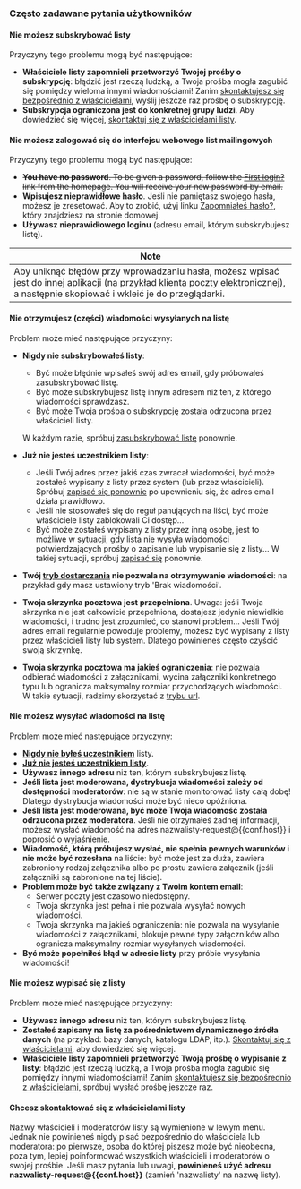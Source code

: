 ### Często zadawane pytania użytkowników

#### Nie możesz subskrybować listy

Przyczyny tego problemu mogą być następujące:

-   **Właściciele listy zapomnieli przetworzyć Twojej prośby o subskrypcję**: błądzić jest rzeczą ludzką, a Twoja prośba mogła zagubić się pomiędzy wieloma innymi wiadomościami! Zanim [skontaktujesz się bezpośrednio z właścicielami](#contactadmin), wyślij jeszcze raz prośbę o subskrypcję.
-   **Subskrypcja ograniczona jest do konkretnej grupy ludzi**. Aby dowiedzieć się więcej, [skontaktuj się z właścicielami listy](#contactadmin).

#### Nie możesz zalogować się do interfejsu webowego list mailingowych

Przyczyny tego problemu mogą być następujące:

-   ~~**You have no password**. To be given a password, follow the [First login?](%7B%7Bpath_cgi%7D%7D/firstpasswd) link from the homepage. You will receive your new password by email.~~
-   **Wpisujesz nieprawidłowe hasło**. Jeśli nie pamiętasz swojego hasła, możesz je zresetować. Aby to zrobić, użyj linku [Zapomniałeś hasło?](%7B%7Bpath_cgi%7D%7D/renewpasswd), który znajdziesz na stronie domowej.
-   **Używasz nieprawidłowego loginu** (adresu email, którym subskrybujesz listę).

| Note |
|------|
| Aby uniknąć błędów przy wprowadzaniu hasła, możesz wpisać jest do innej aplikacji (na przykład klienta poczty elektronicznej), a następnie skopiować i wkleić je do przeglądarki. |

#### Nie otrzymujesz (części) wiadomości wysyłanych na listę

Problem może mieć następujące przyczyny:

-   <span id="notsubscribedyet"></span>**Nigdy nie subskrybowałeś listy**:
    -   Być może błędnie wpisałeś swój adres email, gdy próbowałeś zasubskrybować listę.
    -   Być może subskrybujesz listę innym adresem niż ten, z którego wiadomości sprawdzasz.
    -   Być może Twoja prośba o subskrypcję została odrzucona przez właścicieli listy.

    W każdym razie, spróbuj [zasubskrybować listę](user#subscribe.md) ponownie.
-   <span id="notsubscribedanymore"></span>**Już nie jesteś uczestnikiem listy**:
    -   Jeśli Twój adres przez jakiś czas zwracał wiadomości, być może zostałeś wypisany z listy przez system (lub przez właścicieli). Spróbuj [zapisać się ponownie](user#subscribe.md) po upewnieniu się, że adres email działa prawidłowo.
    -   Jeśli nie stosowałeś się do reguł panujących na liści, być może właściciele listy zablokowali Ci dostęp...
    -   Być może zostałeś wypisany z listy przez inną osobę, jest to możliwe w sytuacji, gdy lista nie wysyła wiadomości potwierdzających prośby o zapisanie lub wypisanie się z listy... W takiej sytuacji, spróbuj [zapisać się](user#subscribe.md) ponownie.
-   **Twój [tryb dostarczania](user#deliverymode.md) nie pozwala na otrzymywanie wiadomości**: na przykład gdy masz ustawiony tryb 'Brak wiadomości'.
-   **Twoja skrzynka pocztowa jest przepełniona**. Uwaga: jeśli Twoja skrzynka nie jest całkowicie przepełniona, dostajesz jedynie niewielkie wiadomości, i trudno jest zrozumieć, co stanowi problem... Jeśli Twój adres email regularnie powoduje problemy, możesz być wypisany z listy przez właścicieli listy lub system. Dlatego powinieneś często czyścić swoją skrzynkę.
-   **Twoja skrzynka pocztowa ma jakieś ograniczenia**: nie pozwala odbierać wiadomości z załącznikami, wycina załączniki konkretnego typu lub ogranicza maksymalny rozmiar przychodzących wiadomości. W takie sytuacji, radzimy skorzystać z [trybu url](user#deliverymode.md).

#### Nie możesz wysyłać wiadomości na listę

Problem może mieć następujące przyczyny:

-   **[Nigdy nie byłeś uczestnikiem](#notsubscribedyet)** listy.
-   **[Już nie jesteś uczestnikiem listy](#notsubscribedanymore)**.
-   **Używasz innego adresu** niż ten, którym subskrybujesz listę.
-   **Jeśli lista jest moderowana, dystrybucja wiadomości zależy od dostępności moderatorów**: nie są w stanie monitorować listy całą dobę! Dlatego dystrybucja wiadomości może być nieco opóźniona.
-   **Jeśli lista jest moderowana, być może Twoja wiadomość została odrzucona przez moderatora**. Jeśli nie otrzymałeś żadnej informacji, możesz wysłać wiadomość na adres nazwalisty-request@{{conf.host}} i poprosić o wyjaśnienie.
-   **Wiadomość, którą próbujesz wysłać, nie spełnia pewnych warunków i nie może być rozesłana** na liście: być może jest za duża, zawiera zabroniony rodzaj załącznika albo po prostu zawiera załącznik (jeśli załączniki są zabronione na tej liście).
-   **Problem może być także związany z Twoim kontem email**:
    -   Serwer poczty jest czasowo niedostępny.
    -   Twoja skrzynka jest pełna i nie pozwala wysyłać nowych wiadomości.
    -   Twoja skrzynka ma jakieś ograniczenia: nie pozwala na wysyłanie wiadomości z załącznikami, blokuje pewne typy załączników albo ogranicza maksymalny rozmiar wysyłanych wiadomości.
-   **Być może popełniłeś błąd w adresie listy** przy próbie wysyłania wiadomości!

#### Nie możesz wypisać się z listy

Problem może mieć następujące przyczyny:

-   **Używasz innego adresu** niż ten, którym subskrybujesz listę.
-   **Zostałeś zapisany na listę za pośrednictwem dynamicznego źródła danych** (na przykład: bazy danych, katalogu LDAP, itp.). [Skontaktuj się z właścicielami](#contactadmin), aby dowiedzieć się więcej.
-   **Właściciele listy zapomnieli przetworzyć Twoją prośbę o wypisanie z listy**: błądzić jest rzeczą ludzką, a Twoja prośba mogła zagubić się pomiędzy innymi wiadomościami! Zanim [skontaktujesz się bezpośrednio z właścicielami](#contactadmin), spróbuj wysłać prośbę jeszcze raz.

#### <span id="contactadmin"></span>Chcesz skontaktować się z właścicielami listy

Nazwy właścicieli i moderatorów listy są wymienione w lewym menu. Jednak nie powinieneś nigdy pisać bezpośrednio do właściciela lub moderatora: po pierwsze, osoba do której piszesz może być nieobecna, poza tym, lepiej poinformować wszystkich właścicieli i moderatorów o swojej prośbie. Jeśli masz pytania lub uwagi, **powinieneś użyć adresu nazwalisty-request@{{conf.host}}** (zamień 'nazwalisty' na nazwę listy).
